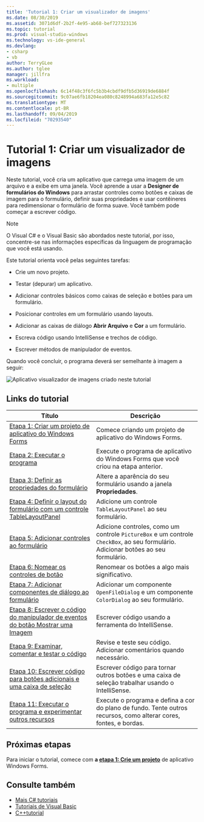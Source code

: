 ```yaml
---
title: 'Tutorial 1: Criar um visualizador de imagens'
ms.date: 08/30/2019
ms.assetid: 3071d6df-2b2f-4e95-ab68-bef727323136
ms.topic: tutorial
ms.prod: visual-studio-windows
ms.technology: vs-ide-general
ms.devlang:
- csharp
- vb
author: TerryGLee
ms.author: tglee
manager: jillfra
ms.workload:
- multiple
ms.openlocfilehash: 6c14f48c3f6fc5b3b4cbdf9dfb5d36919de6884f
ms.sourcegitcommit: 9c07ae6fb18204ea080c8248994a683fa12e5c82
ms.translationtype: MT
ms.contentlocale: pt-BR
ms.lasthandoff: 09/04/2019
ms.locfileid: "70293540"
---
```

# <a name="tutorial-1-create-a-picture-viewer"></a>Tutorial 1: Criar um visualizador de imagens

Neste tutorial, você cria um aplicativo que carrega uma imagem de um arquivo e a exibe em uma janela. Você aprende a usar a **Designer de formulários do Windows** para arrastar controles como botões e caixas de imagem para o formulário, definir suas propriedades e usar contêineres para redimensionar o formulário de forma suave. Você também pode começar a escrever código.

> [!NOTE]
> O Visual C# e o Visual Basic são abordados neste tutorial, por isso, concentre-se nas informações específicas da linguagem de programação que você está usando.

Este tutorial orienta você pelas seguintes tarefas:

* Crie um novo projeto.

* Testar (depurar) um aplicativo.

* Adicionar controles básicos como caixas de seleção e botões para um formulário.

* Posicionar controles em um formulário usando layouts.

* Adicionar as caixas de diálogo **Abrir Arquivo** e **Cor** a um formulário.

* Escreva código usando IntelliSense e trechos de código.

* Escrever métodos de manipulador de eventos.

Quando você concluir, o programa deverá ser semelhante à imagem a seguir:

![Aplicativo visualizador de imagens criado neste tutorial](../ide/media/express_pictureviewerdone.png)

## <a name="tutorial-links"></a>Links do tutorial

|Título|Descrição|
|-----------|-----------------|
|[Etapa 1: Criar um projeto de aplicativo do Windows Forms](../ide/step-1-create-a-windows-forms-application-project.md)|Comece criando um projeto de aplicativo do Windows Forms.|
|[Etapa 2: Executar o programa](../ide/step-2-run-your-program.md)|Execute o programa de aplicativo do Windows Forms que você criou na etapa anterior.|
|[Etapa 3: Definir as propriedades do formulário](../ide/step-3-set-your-form-properties.md)|Altere a aparência do seu formulário usando a janela **Propriedades**.|
|[Etapa 4: Definir o layout do formulário com um controle TableLayoutPanel](../ide/step-4-lay-out-your-form-with-a-tablelayoutpanel-control.md)|Adicione um controle `TableLayoutPanel` ao seu formulário.|
|[Etapa 5: Adicionar controles ao formulário](../ide/step-5-add-controls-to-your-form.md)|Adicione controles, como um controle `PictureBox` e um controle `CheckBox`, ao seu formulário. Adicionar botões ao seu formulário.|
|[Etapa 6: Nomear os controles de botão](../ide/step-6-name-your-button-controls.md)|Renomear os botões a algo mais significativo.|
|[Etapa 7: Adicionar componentes de diálogo ao formulário](../ide/step-7-add-dialog-components-to-your-form.md)|Adicionar um componente `OpenFileDialog` e um componente `ColorDialog` ao seu formulário.|
|[Etapa 8: Escrever o código do manipulador de eventos do botão Mostrar uma Imagem](../ide/step-8-write-code-for-the-show-a-picture-button-event-handler.md)|Escrever código usando a ferramenta do IntelliSense.|
|[Etapa 9: Examinar, comentar e testar o código](../ide/step-9-review-comment-and-test-your-code.md)|Revise e teste seu código. Adicionar comentários quando necessário.|
|[Etapa 10: Escrever código para botões adicionais e uma caixa de seleção](../ide/step-10-write-code-for-additional-buttons-and-a-check-box.md)|Escrever código para tornar outros botões e uma caixa de seleção trabalhar usando o IntelliSense.|
|[Etapa 11: Executar o programa e experimentar outros recursos](../ide/step-11-run-your-program-and-try-other-features.md)|Execute o programa e defina a cor do plano de fundo. Tente outros recursos, como alterar cores, fontes, e bordas.|

## <a name="next-steps"></a>Próximas etapas

Para iniciar o tutorial, comece com **a [etapa 1: Crie um projeto](../ide/step-1-create-a-windows-forms-application-project.md)** de aplicativo Windows Forms.

## <a name="see-also"></a>Consulte também

* [Mais C# tutoriais](/visualstudio/get-started/csharp/)
* [Tutoriais de Visual Basic](/visualstudio/get-started/visual-basic/)
* [C++tutorial](../ide/getting-started-with-cpp-in-visual-studio.md)
